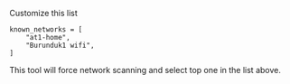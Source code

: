 Customize this list

```
known_networks = [
	"at1-home",
	"Burunduk1 wifi",
]
```

This tool will force network scanning and select top one in the list above.
